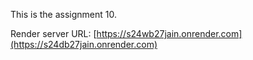 This is the assignment 10.

Render server URL: [https://s24wb27jain.onrender.com](https://s24db27jain.onrender.com)
